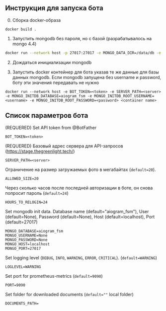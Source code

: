 ## Инструкция для запуска бота

0. Сборка docker-образа

```
docker build .
```

1. Запустить mongodb без пароля, но с базой (разрабатывалось на mongo 4.4)

```bash
docker run --network host -p 27017:27017 -e MONGO_DATA_DIR=/data/db -e MONGO_INITDB_DATABASE=aiogram_fsm -v $(pwd)/mongo-data:/data/db mongo:4.4
```

2. Дождаться инициализации mongodb

3. Запустить docker контейнер для бота указав те же данные для базы данных mongodb.
Если mongodb запущена без username и password, боту эти значения передавать не нужно

```
docker run --network host -e BOT_TOKEN=<token> -e SERVER_PATH=<server> -e MONGO_INITDB_DATABASE=aiogram_fsm -e MONGO_INITDB_ROOT_USERNAME=<username> -e MONGO_INITDB_ROOT_PASSWORD=<password> <container name>
```


## Список параметров бота

(REQUERED) Set API token from @BotFather
```
BOT_TOKEN=<token>
```

(REQUERED) Базовый адрес сервера для API-запросов (https://stage.thegreenlight.tech/)
```
SERVER_PATH=<server>
```

Ограничение на размер загружаемых фото в мегабайтах (`default=20`).
```
ALLOWED_SIZE=20
```

Через сколько часов после последней авторизации в боте, он снова попросит пароль (`default=24`)
```
HOURS_TO_RELOGIN=24
```

Set mongodb init data. Database name (default="aiogram_fsm"), User (default=None), Password (default=None), Host (default=localhost), Port (default=27017)
```
MONGO_DATABASE=aiogram_fsm
MONGO_USERNAME=None
MONGO_PASSWORD=None
MONGO_HOST=localhost
MONGO_PORT=27017
```

Set logging level (`DEBUG`, `INFO`, `WARNING`, `ERROR`, `CRITICAL`). (`default=WARNING`)
```
LOGLEVEL=WARNING
```

Set port for prometheus-metrics (`default=9090`)
```
PORT=9090
```

Set folder for downloaded documents (`default=""` local folder)
```
DOCUMENTS_PATH=
```

